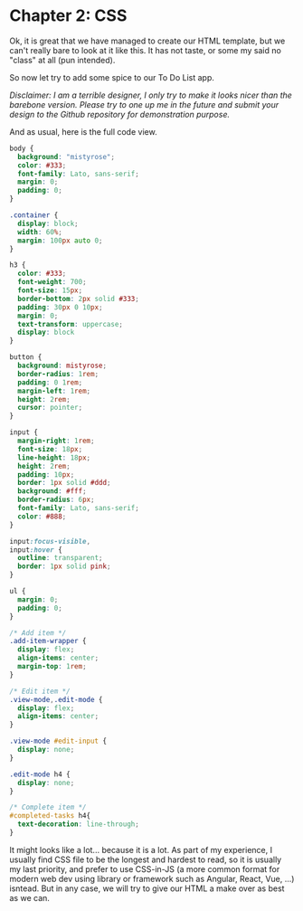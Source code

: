 # Chapter 2: CSS

Ok, it is great that we have managed to create our HTML template, but we can't really bare to look at it like this. It has not taste, or some my said no "class" at all (pun intended).

So now let try to add some spice to our To Do List app.

*Disclaimer: I am a terrible designer, I only try to make it looks nicer than the barebone version. Please try to one up me in the future and submit your design to the Github repository for demonstration purpose.*

And as usual, here is the full code view.

```css
body {
  background: "mistyrose";
  color: #333;
  font-family: Lato, sans-serif;
  margin: 0;
  padding: 0;
}

.container {
  display: block;
  width: 60%;
  margin: 100px auto 0;
}

h3 {
  color: #333;
  font-weight: 700;
  font-size: 15px;
  border-bottom: 2px solid #333;
  padding: 30px 0 10px;
  margin: 0;
  text-transform: uppercase;
  display: block
}

button {
  background: mistyrose;
  border-radius: 1rem;
  padding: 0 1rem;
  margin-left: 1rem;
  height: 2rem;
  cursor: pointer;
}

input {
  margin-right: 1rem;
  font-size: 18px;
  line-height: 18px;
  height: 2rem;
  padding: 10px;
  border: 1px solid #ddd;
  background: #fff;
  border-radius: 6px;
  font-family: Lato, sans-serif;
  color: #888;
}

input:focus-visible,
input:hover {
  outline: transparent;
  border: 1px solid pink;
}

ul {
  margin: 0;
  padding: 0;
}

/* Add item */
.add-item-wrapper {
  display: flex;
  align-items: center;
  margin-top: 1rem;
}

/* Edit item */
.view-mode,.edit-mode {
  display: flex;
  align-items: center;
}

.view-mode #edit-input {
  display: none;
}

.edit-mode h4 {
  display: none;
}

/* Complete item */
#completed-tasks h4{
  text-decoration: line-through;
}
```

It might looks like a lot... because it is a lot. As part of my experience, I usually find CSS file to be the longest and hardest to read, so it is usually my last priority, and prefer to use CSS-in-JS (a more common format for modern web dev using library or framework such as Angular, React, Vue, ...) isntead. But in any case, we will try to give our HTML a make over as best as we can.